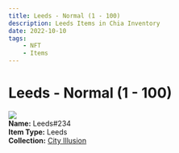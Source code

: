```yaml
---
title: Leeds - Normal (1 - 100)
description: Leeds Items in Chia Inventory
date: 2022-10-10
tags:
    - NFT
    - Items
---
```


# Leeds - Normal (1 - 100)
<div class="item_thumbnail">
<img loading="lazy" src="https://vfucsncjilsnbzcilzfeukkyagw3siujwyokszu22anyl6m3.arweave.net/qWgpNElC5N-DkSF5KSilYAa25Iom2HKlmmtAbh-fmb8"><br/>
<div><strong>Name:</strong> Leeds#234</div>
<div><strong>Item Type:</strong> Leeds</div>
<div><strong>Collection:</strong> <a href="https://www.spacescan.io/xch/nft/collection/col1lend2dcn558km4wcwta4xnkfv3xpcmlp9kyt0m909emvfxechlyqdl5ndg">City Illusion</a></div>
</div>

